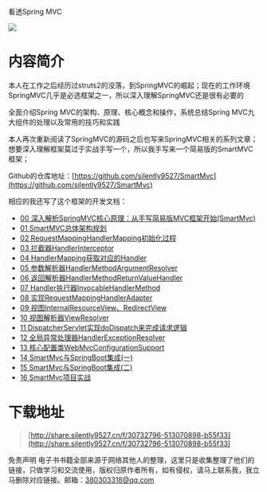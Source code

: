 看透Spring MVC

![](https://tva1.sinaimg.cn/large/008i3skNgy1guamhskvuaj607i0amdfv02.jpg)

# 内容简介

本人在工作之后经历过struts2的没落，到SpringMVC的崛起；现在的工作环境SpringMVC几乎是必选框架之一，所以深入理解SpringMVC还是很有必要的

全面介绍Spring MVC的架构、原理、核心概念和操作，系统总结Spring MVC九大组件的处理以及常用的技巧和实践

本人再次重新阅读了SpringMVC的源码之后也写来SpringMVC相关的系列文章；想要深入理解框架莫过于实战手写一个，所以我手写来一个简易版的SmartMVC框架；

Github的仓库地址：[https://github.com/silently9527/SmartMvc](https://github.com/silently9527/SmartMvc)

相应的我还写了这个框架的开发文档：

* [00 深入解析SpringMVC核心原理：从手写简易版MVC框架开始(SmartMvc)](https://silently9527.cn/?p=21)
* [01 SmartMVC总体架构规划](https://silently9527.cn/?p=7)
* [02 RequestMappingHandlerMapping初始化过程](https://silently9527.cn/?p=8)
* [03 拦截器HandlerInterceptor](https://silently9527.cn/?p=9)
* [04 HandlerMapping获取对应的Handler](https://silently9527.cn/?p=10)
* [05 参数解析器HandlerMethodArgumentResolver](https://silently9527.cn/?p=11)
* [06 返回解析器HandlerMethodReturnValueHandler](https://silently9527.cn/?p=12)
* [07 Handler执行器InvocableHandlerMethod](https://silently9527.cn/?p=13)
* [08 实现RequestMappingHandlerAdapter](https://silently9527.cn/?p=14)
* [09 视图InternalResourceView、RedirectView](https://silently9527.cn/?p=15)
* [10 视图解析器ViewResolver](https://silently9527.cn/?p=16)
* [11 DispatcherServlet实现doDispatch来完成请求逻辑](https://silently9527.cn/?p=17)
* [12 全局异常处理器HandlerExceptionResolver](https://silently9527.cn/?p=18)
* [13 核心配置类WebMvcConfigurationSupport](https://silently9527.cn/?p=19)
* [14 SmartMvc与SpringBoot集成(一)](https://silently9527.cn/?p=20)
* [15 SmartMvc与SpringBoot集成(二)](https://silently9527.cn/?p=60)
* [16 SmartMvc项目实战](https://silently9527.cn/?p=61)



# 下载地址
> [http://share.silently9527.cn/f/30732796-513070898-b55f33](http://share.silently9527.cn/f/30732796-513070898-b55f33)

免责声明
电子书书籍全部来源于网络其他人的整理，这里只是收集整理了他们的链接，只做学习和交流使用，版权归原作者所有，如有侵权，请马上联系我，我立马删除对应链接。邮箱：380303318@qq.com


